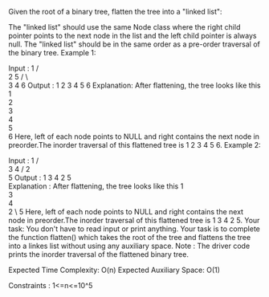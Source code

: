 Given the root of a binary tree, flatten the tree into a "linked list":

The "linked list" should use the same Node class where the right child pointer points to the next   node in the list and the left child pointer is always null.
The "linked list" should be in the same order as a pre-order traversal of the binary tree.
Example 1:

Input : 
          1
        /   \
       2     5
      / \     \
     3   4     6
Output :
1 2 3 4 5 6 
Explanation: 
After flattening, the tree looks 
like this
    1
     \
      2
       \
        3
         \
          4
           \
            5
             \
              6 
Here, left of each node points 
to NULL and right contains the 
next node in preorder.The inorder 
traversal of this flattened tree 
is 1 2 3 4 5 6.
Example 2:

Input :
        1
       / \
      3   4
         /
        2
         \
          5 
Output : 
1 3 4 2 5  
Explanation : 
After flattening, the tree looks 
like this 
     1
      \
       3
        \
         4
          \
           2
            \ 
             5 
Here, left of each node points 
to NULL and right contains the 
next node in preorder.The inorder 
traversal of this flattened tree 
is 1 3 4 2 5.
Your task:
You don't have to read input or print anything. Your task is to complete the function flatten() which takes the root of the tree and flattens the tree into a linkes list without using any auxiliary space.
Note : The driver code prints the inorder traversal of the flattened binary tree.
 
Expected Time Complexity: O(n)
Expected Auxiliary Space: O(1)
 
Constraints :
1<=n<=10^5
